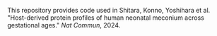 This repository provides code used in Shitara, Konno, Yoshihara et al. "Host-derived protein profiles of human neonatal meconium across gestational ages." <i>Nat Commun</i>, 2024.
